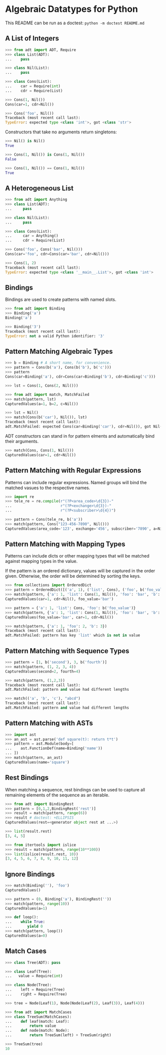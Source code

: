 Algebraic Datatypes for Python
==============================
This README can be run as a doctest:
    `python -m doctest README.md`

A List of Integers
------------------

```python
>>> from adt import ADT, Require
>>> class List(ADT):
...    pass

>>> class Nil(List):
...    pass

>>> class Cons(List):
...    car = Require(int)
...    cdr = Require(List)

>>> Cons(1, Nil())
Cons(car=1, cdr=Nil())

>>> Cons('foo', Nil())
Traceback (most recent call last):
TypeError: expected type <class 'int'>, got <class 'str'>

```

Constructors that take no arguments return singletons:

```python
>>> Nil() is Nil()
True

>>> Cons(1, Nil()) is Cons(1, Nil())
False

>>> Cons(1, Nil()) == Cons(1, Nil())
True

```

A Heterogeneous List
--------------------
```python
>>> from adt import Anything
>>> class List(ADT):
...     pass

>>> class Nil(List):
...     pass

>>> class Cons(List):
...     car = Anything()
...     cdr = Require(List)

>>> Cons('foo', Cons('bar', Nil()))
Cons(car='foo', cdr=Cons(car='bar', cdr=Nil()))

>>> Cons(1, 2)
Traceback (most recent call last):
TypeError: expected type <class '__main__.List'>, got <class 'int'>

```

Bindings
--------
Bindings are used to create patterns with named slots.

```python
>>> from adt import Binding
>>> Binding('a')
Binding('a')

>>> Binding('3')
Traceback (most recent call last):
TypeError: not a valid Python identifier: '3'

```

Pattern Matching Algebraic Types
--------------------------------

```python
>>> b = Binding # A short name, for convenience.
>>> pattern = Cons(b('a'), Cons(b('b'), b('c')))
>>> pattern
Cons(car=Binding('a'), cdr=Cons(car=Binding('b'), cdr=Binding('c')))

>>> lst = Cons(1, Cons(2, Nil()))

>>> from adt import match, MatchFailed
>>> match(pattern, lst)
CapturedValues(a=1, b=2, c=Nil())

>>> lst = Nil()
>>> match(Cons(b('car'), Nil()), lst)
Traceback (most recent call last):
adt.MatchFailed: expected Cons(car=Binding('car'), cdr=Nil()), got Nil()

```

ADT constructors can stand in for pattern elments and
automatically bind their arguments.

```python
>>> match(Cons, Cons(1, Nil()))
CapturedValues(car=1, cdr=Nil())

```

Pattern Matching with Regular Expressions
-----------------------------------------
Patterns can include regular expressions. Named groups will
bind the matched vasues to the respective names.

```python
>>> import re
>>> tele_re = re.compile(r"(?P<area_code>\d{3})-"
...                      r"(?P<exchange>\d{3})-"
...                      r"(?P<subscriber>\d{4})")

>>> pattern = Cons(tele_re, b('a'))
>>> match(pattern, Cons("123-456-7890", Nil()))
CapturedValues(area_code='123', exchange='456', subscriber='7890', a=Nil())

```

Pattern Matching with Mapping Types
-----------------------------------
Patterns can include dicts or other mapping types that will
be matched against mapping types in the value.

If the pattern is an ordered dictionary, values will be
captured in the order given. Otherwise, the order will be
determined by sorting the keys.

```python
>>> from collections import OrderedDict
>>> pattern = OrderedDict([('a', 1), ('list', Cons), ('foo', b('foo_value'))])
>>> match(pattern, {'a': 1, 'list': Cons(1, Nil()), 'foo': 'bar', 'b': 2})
CapturedValues(car=1, cdr=Nil(), foo_value='bar')

>>> pattern = {'a': 1, 'list': Cons, 'foo': b('foo_value')}
>>> match(pattern, {'a': 1, 'list': Cons(1, Nil()), 'foo': 'bar', 'b': 2})
CapturedValues(foo_value='bar', car=1, cdr=Nil())

>>> match(pattern, {'a': 1, 'foo': 2, 'b': 3})
Traceback (most recent call last):
adt.MatchFailed: pattern has key 'list' which is not in value

```

Pattern Matching with Sequence Types
------------------------------------

```python
>>> pattern = [1, b('second'), 3, b('fourth')]
>>> match(pattern, (1, 2, 3, 4))
CapturedValues(second=2, fourth=4)

>>> match(pattern, (1,2,3))
Traceback (most recent call last):
adt.MatchFailed: pattern and value had different lengths

>>> match(('a', 'b', 'c'), "abcd")
Traceback (most recent call last):
adt.MatchFailed: pattern and value had different lengths

```

Pattern Matching with ASTs
--------------------------

```python
>>> import ast
>>> an_ast = ast.parse('def square(t): return t*t')
>>> pattern = ast.Module(body=[
...    ast.FunctionDef(name=Binding('name'))
... ])
>>> match(pattern, an_ast)
CapturedValues(name='square')

```

Rest Bindings
-------------
When matching a sequence, rest bindings can be used to
capture all remaining elements of the sequence as an iterable.

```python
>>> from adt import BindingRest
>>> pattern = [0,1,2,BindingRest('rest')]
>>> result = match(pattern, range(6))
>>> result # doctest: +ELLIPSIS
CapturedValues(rest=<generator object rest at ...>)

>>> list(result.rest)
[3, 4, 5]

>>> from itertools import islice
>>> result = match(pattern, range(10**100))
>>> list(islice(result.rest, 10))
[3, 4, 5, 6, 7, 8, 9, 10, 11, 12]

```

Ignore Bindings
--------------

```python
>>> match(Binding(''), 'foo')
CapturedValues()

>>> pattern = (0, Binding('a'), BindingRest(''))
>>> match(pattern, range(10))
CapturedValues(a=1)

>>> def loop():
...    while True:
...       yield 0
>>> match(pattern, loop())
CapturedValues(a=0)

```

Match Cases
-----------

```python
>>> class Tree(ADT): pass

>>> class Leaf(Tree):
...   value = Require(int)

>>> class Node(Tree):
...    left = Require(Tree)
...    right = Require(Tree)

>>> tree = Node(Leaf(1), Node(Node(Leaf(2), Leaf(3)), Leaf(4)))

>>> from adt import MatchCases
>>> class TreeSum(MatchCases):
...    def leaf(match: Leaf):
...        return value
...    def node(match: Node):
...        return TreeSum(left) + TreeSum(right)

>>> TreeSum(tree)
10

```
